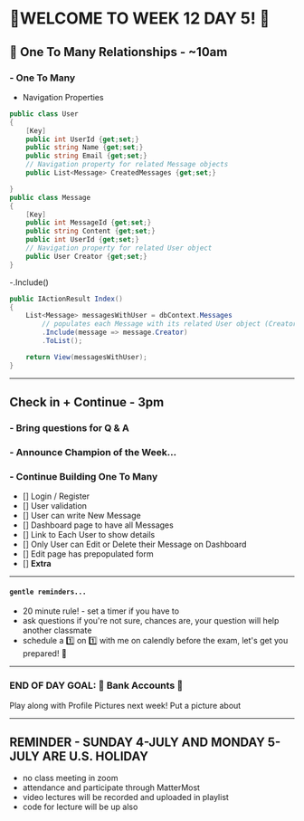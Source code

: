 # :tada:WELCOME TO WEEK 12 DAY 5! :tada:

## :school_satchel: One To Many Relationships - ~10am

### - One To Many

- Navigation Properties

```csharp
public class User
{
    [Key]
    public int UserId {get;set;}
    public string Name {get;set;}
    public string Email {get;set;}
    // Navigation property for related Message objects
    public List<Message> CreatedMessages {get;set;}

}
public class Message
{
    [Key]
    public int MessageId {get;set;}
    public string Content {get;set;}
    public int UserId {get;set;}
    // Navigation property for related User object
    public User Creator {get;set;}
}
```

-.Include()

```csharp
public IActionResult Index()
{
    List<Message> messagesWithUser = dbContext.Messages
        // populates each Message with its related User object (Creator)
        .Include(message => message.Creator)
        .ToList();

    return View(messagesWithUser);
}
```

---

## Check in + Continue - 3pm

### - Bring questions for Q & A

### - Announce Champion of the Week...

### - Continue Building One To Many
- [] Login / Register
- [] User validation
- [] User can write New Message
- [] Dashboard page to have all Messages
- [] Link to Each User to show details
- [] Only User can Edit or Delete their Message on Dashboard
- [] Edit page has prepopulated form
- [] **Extra** 

---

#### `gentle reminders...`

- 20 minute rule! - set a timer if you have to
- ask questions if you're not sure, chances are, your question will help another classmate
- schedule a :one: on :one: with me on calendly before the exam, let's get you prepared! :muscle:

---

### END OF DAY GOAL: :sparkler: Bank Accounts :sparkler:

Play along with Profile Pictures next week! Put a picture about

---

## REMINDER - SUNDAY 4-JULY AND MONDAY 5-JULY ARE U.S. HOLIDAY

- no class meeting in zoom
- attendance and participate through MatterMost
- video lectures will be recorded and uploaded in playlist
- code for lecture will be up also
